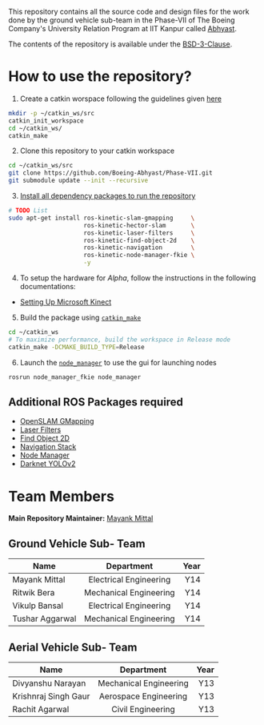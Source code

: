 This repository contains all the source code and design files for the work done by the ground vehicle sub-team in the Phase-VII of The Boeing Company's University Relation Program at IIT Kanpur called [Abhyast](https://www.iitk.ac.in/dord/boeing/public/).

The contents of the repository is available under the [BSD-3-Clause](https://opensource.org/licenses/BSD-3-Clause).

# How to use the repository?

1. Create a catkin worspace following the guidelines given [here](http://wiki.ros.org/catkin/Tutorials/create_a_workspace)
```bash
mkdir -p ~/catkin_ws/src
catkin_init_workspace
cd ~/catkin_ws/
catkin_make
```
2. Clone this repository to your catkin workspace
```bash
cd ~/catkin_ws/src
git clone https://github.com/Boeing-Abhyast/Phase-VII.git
git submodule update --init --recursive
```
3. [Install all dependency packages to run the repository](#additional-ros-packages-required)
```bash
# TODO List
sudo apt-get install ros-kinetic-slam-gmapping     \
                     ros-kinetic-hector-slam       \
                     ros-kinetic-laser-filters     \
                     ros-kinetic-find-object-2d    \
                     ros-kinetic-navigation        \
                     ros-kinetic-node-manager-fkie \
                     -y
```
4. To setup the hardware for *Alpha*, follow the instructions in the following documentations:
  * [Setting Up Microsoft Kinect](hardware_module/hardware_kinect/README.md)

5. Build the package using [`catkin_make`](http://wiki.ros.org/catkin/commands/catkin_make)
```bash
cd ~/catkin_ws
# To maximize performance, build the workspace in Release mode
catkin_make -DCMAKE_BUILD_TYPE=Release
```
6. Launch the [`node_manager`](https://fkie.github.io/multimaster_fkie/node_manager.html) to use the gui for launching nodes
```bash
rosrun node_manager_fkie node_manager       
```

## <a name="additional-ros-packages-required"></a>Additional ROS Packages required

* [OpenSLAM GMapping](http://wiki.ros.org/gmapping)
* [Laser Filters](http://wiki.ros.org/laser_filters)
* [Find Object 2D](http://wiki.ros.org/find_object_2d)
* [Navigation Stack](http://wiki.ros.org/navigation)
* [Node Manager](https://fkie.github.io/multimaster_fkie/node_manager.html)
* [Darknet YOLOv2](https://github.com/leggedrobotics/darknet_ros)

# Team Members

__Main Repository Maintainer:__ [Mayank Mittal](mayankm96.github.io)

## Ground Vehicle Sub- Team
| Name | Department | Year |
| ------------- |:-------------:| -----:|
| Mayank Mittal | Electrical Engineering | Y14 |
| Ritwik Bera | Mechanical Engineering | Y14 |
| Vikulp Bansal | Electrical Engineering | Y14 |
| Tushar Aggarwal | Mechanical Engineering | Y14 |


## Aerial Vehicle Sub- Team
| Name | Department | Year |
| ------------- |:-------------:| -----:|
| Divyanshu Narayan | Mechanical Engineering | Y13 |
| Krishnraj Singh Gaur | Aerospace Engineering | Y13 |
| Rachit Agarwal | Civil Engineering | Y13 |
